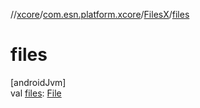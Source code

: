 //[xcore](../../../index.md)/[com.esn.platform.xcore](../index.md)/[FilesX](index.md)/[files](files.md)

# files

[androidJvm]\
val [files](files.md): [File](https://developer.android.com/reference/kotlin/java/io/File.html)
